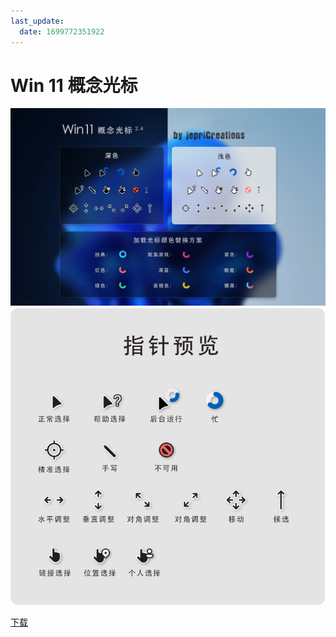 ```yaml
---
last_update:
  date: 1699772351922
---
```


# Win 11 概念光标

![](11-gainian-2.jpg)
![](11-gainian-3.png)

[下载](<Win11 概念光标.exe> '{"target": "_self", "download": "Win11 概念光标.exe"}')
